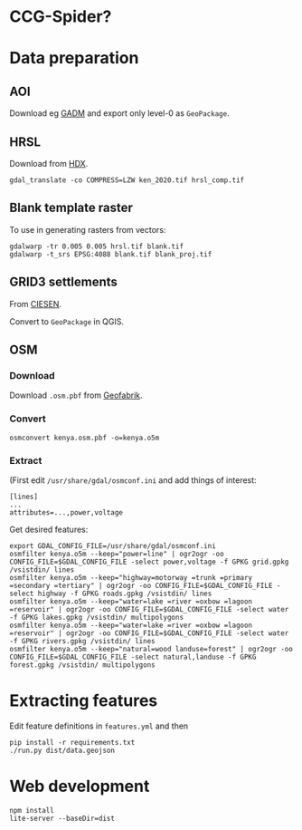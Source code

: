 # CCG-Spider?

# Data preparation
## AOI
Download eg [GADM](https://gadm.org/download_country_v3.html) and export only level-0 as `GeoPackage`.

## HRSL
Download from [HDX](https://data.humdata.org/dataset/highresolutionpopulationdensitymaps-ken).
```
gdal_translate -co COMPRESS=LZW ken_2020.tif hrsl_comp.tif
```

## Blank template raster
To use in generating rasters from vectors:
```
gdalwarp -tr 0.005 0.005 hrsl.tif blank.tif
gdalwarp -t_srs EPSG:4088 blank.tif blank_proj.tif
```


## GRID3 settlements
From [CIESEN](https://academiccommons.columbia.edu/doi/10.7916/d8-3tn0-1686).

Convert to `GeoPackage` in QGIS.

## OSM
### Download
Download `.osm.pbf` from [Geofabrik](https://download.geofabrik.de/africa.html).

### Convert
```
osmconvert kenya.osm.pbf -o=kenya.o5m
```

### Extract
(First edit `/usr/share/gdal/osmconf.ini` and add things of interest:
```
[lines]
...
attributes=...,power,voltage
```

Get desired features:
```
export GDAL_CONFIG_FILE=/usr/share/gdal/osmconf.ini
osmfilter kenya.o5m --keep="power=line" | ogr2ogr -oo CONFIG_FILE=$GDAL_CONFIG_FILE -select power,voltage -f GPKG grid.gpkg /vsistdin/ lines
osmfilter kenya.o5m --keep="highway=motorway =trunk =primary =secondary =tertiary" | ogr2ogr -oo CONFIG_FILE=$GDAL_CONFIG_FILE -select highway -f GPKG roads.gpkg /vsistdin/ lines
osmfilter kenya.o5m --keep="water=lake =river =oxbow =lagoon =reservoir" | ogr2ogr -oo CONFIG_FILE=$GDAL_CONFIG_FILE -select water -f GPKG lakes.gpkg /vsistdin/ multipolygons
osmfilter kenya.o5m --keep="water=lake =river =oxbow =lagoon =reservoir" | ogr2ogr -oo CONFIG_FILE=$GDAL_CONFIG_FILE -select water -f GPKG rivers.gpkg /vsistdin/ lines
osmfilter kenya.o5m --keep="natural=wood landuse=forest" | ogr2ogr -oo CONFIG_FILE=$GDAL_CONFIG_FILE -select natural,landuse -f GPKG forest.gpkg /vsistdin/ multipolygons
```

# Extracting features
Edit feature definitions in `features.yml` and then

```
pip install -r requirements.txt
./run.py dist/data.geojson
```

# Web development
```
npm install
lite-server --baseDir=dist
```
